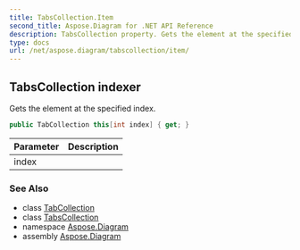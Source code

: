 ```yaml
---
title: TabsCollection.Item
second_title: Aspose.Diagram for .NET API Reference
description: TabsCollection property. Gets the element at the specified index
type: docs
url: /net/aspose.diagram/tabscollection/item/
---
```

## TabsCollection indexer

Gets the element at the specified index.

```csharp
public TabCollection this[int index] { get; }
```

| Parameter | Description |
| --- | --- |
| index |  |

### See Also

* class [TabCollection](../../tabcollection/)
* class [TabsCollection](../)
* namespace [Aspose.Diagram](../../tabscollection/)
* assembly [Aspose.Diagram](../../../)


